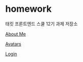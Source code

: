 # homework

태킷 프론트엔드 스쿨 12기 과제 저장소

[About Me](https://github.com/dlgudwn94/homework/blob/main/md/about-me.md)

[Avatars](https://github.com/dlgudwn94/homework/blob/main/md/avatars.md)

[Login](https://github.com/dlgudwn94/homework/blob/main/md/login.md)
